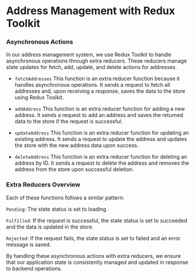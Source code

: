 # Address Management with Redux Toolkit

### Asynchronous Actions

In our address management system, we use Redux Toolkit to handle asynchronous operations through extra reducers. These
reducers manage state updates for fetch, add, update, and delete actions for addresses.

- `fetchAddresses`
  This function is an extra reducer function because it handles asynchronous operations. It sends a request to fetch all
  addresses and, upon receiving a response, saves the data to the store using Redux Toolkit.

- `addAddress`
  This function is an extra reducer function for adding a new address. It sends a request to add an address and saves
  the
  returned data to the store if the request is successful.

- `updateAddress`
  This function is an extra reducer function for updating an existing address. It sends a request to update the address
  and updates the store with the new address data upon success.

- `deleteAddress`
  This function is an extra reducer function for deleting an address by ID. It sends a request to delete the address and
  removes the address from the store upon successful deletion.

### Extra Reducers Overview

Each of these functions follows a similar pattern:

`Pending`: The state status is set to loading.

`Fulfilled`: If the request is successful, the state status is set to succeeded and the data is updated in the store.

`Rejected`: If the request fails, the state status is set to failed and an error message is saved.

By handling these asynchronous actions with extra reducers, we ensure that our application state is consistently managed
and updated in response to backend operations.
